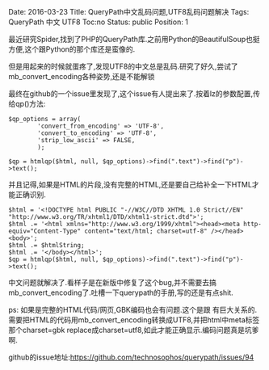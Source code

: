 Date: 2016-03-23
Title: QueryPath中文乱码问题,UTF8乱码问题解决
Tags:  QueryPath 中文 UTF8
Toc:no
Status: public
Position: 1

最近研究Spider,找到了PHP的QueryPath库.之前用Python的BeautifulSoup也挺方便,这个跟Python的那个库还是蛮像的.

但是用起来的时候就蛋疼了,发现UTF8的中文总是乱码.研究了好久,尝试了mb_convert_encoding各种姿势,还是不能解锁

最终在github的一个issue里发现了,这个issue有人提出来了.按着lz的参数配置,传给qp()方法:

``` 
$qp_options = array(
        'convert_from_encoding' => 'UTF-8',
        'convert_to_encoding' => 'UTF-8',
        'strip_low_ascii' => FALSE,
        );

$qp = htmlqp($html, null, $qp_options)->find(".text")->find("p")->text();
```

并且记得,如果是HTML的片段,没有完整的HTML,还是要自己给补全一下HTML才能正确识别.

```
$html = '<!DOCTYPE html PUBLIC "-//W3C//DTD XHTML 1.0 Strict//EN" "http://www.w3.org/TR/xhtml1/DTD/xhtml1-strict.dtd">';
$html .= '<html xmlns="http://www.w3.org/1999/xhtml"><head><meta http-equiv="Content-Type" content="text/html; charset=utf-8" /></head><body>';
$html .= $htmlString;
$html .= '</body></html>';
$qp = htmlqp($html, null, $qp_options)->find(".text")->find("p")->text();
```

中文问题就解决了.看样子是在新版中修复了这个bug,并不需要去搞mb_convert_encoding了.吐槽一下querypath的手册,写的还是有点shit.

ps: 如果是完整的HTML代码/网页,GBK编码也会有问题.这个是跟<meta http-equiv="Content-Type" content="text/html; charset=gbk" /> 有巨大关系的.需要把HTML的代码用mb_convert_encoding转换成UTF8,并把html中meta标签那个charset=gbk replace成charset=utf8,如此才能正确显示.编码问题真是坑爹啊.

github的issue地址:https://github.com/technosophos/querypath/issues/94




